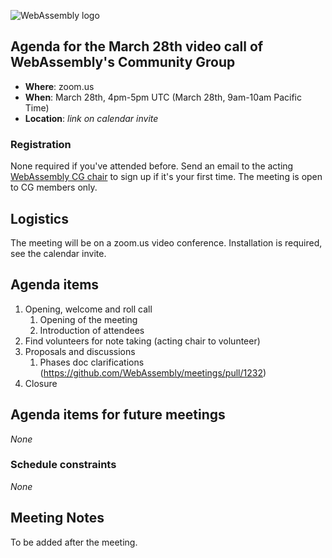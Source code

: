 ![WebAssembly logo](/images/WebAssembly.png)

## Agenda for the March 28th video call of WebAssembly's Community Group

- **Where**: zoom.us
- **When**: March 28th, 4pm-5pm UTC (March 28th, 9am-10am Pacific Time)
- **Location**: *link on calendar invite*

### Registration

None required if you've attended before. Send an email to the acting [WebAssembly CG chair](mailto:webassembly-cg-chair@chromium.org)
to sign up if it's your first time. The meeting is open to CG members only.

## Logistics

The meeting will be on a zoom.us video conference.
Installation is required, see the calendar invite.

## Agenda items

1. Opening, welcome and roll call
    1. Opening of the meeting
    1. Introduction of attendees
1. Find volunteers for note taking (acting chair to volunteer)
1. Proposals and discussions
   1. Phases doc clarifications (https://github.com/WebAssembly/meetings/pull/1232)
3. Closure

## Agenda items for future meetings

*None*

### Schedule constraints

*None*

## Meeting Notes

To be added after the meeting.
